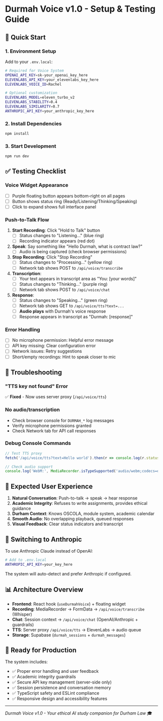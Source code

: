 # Durmah Voice v1.0 - Setup & Testing Guide

## 🚀 Quick Start

### 1. Environment Setup
Add to your `.env.local`:
```bash
# Required for Voice System
OPENAI_API_KEY=sk-your_openai_key_here
ELEVENLABS_API_KEY=your_elevenlabs_key_here
ELEVENLABS_VOICE_ID=Rachel

# Optional customization
ELEVENLABS_MODEL=eleven_turbo_v2
ELEVENLABS_STABILITY=0.4
ELEVENLABS_SIMILARITY=0.7
ANTHROPIC_API_KEY=your_anthropic_key_here
```

### 2. Install Dependencies
```bash
npm install
```

### 3. Start Development
```bash
npm run dev
```

## ✅ Testing Checklist

### Voice Widget Appearance
- [ ] Purple floating button appears bottom-right on all pages
- [ ] Button shows status ring (Ready/Listening/Thinking/Speaking)
- [ ] Click to expand shows full interface panel

### Push-to-Talk Flow
1. **Start Recording**: Click "Hold to Talk" button
   - [ ] Status changes to "Listening..." (blue ring)
   - [ ] Recording indicator appears (red dot)

2. **Speak**: Say something like "Hello Durmah, what is contract law?"
   - [ ] Audio is being captured (check browser permissions)

3. **Stop Recording**: Click "Stop Recording" 
   - [ ] Status changes to "Processing..." (yellow ring)
   - [ ] Network tab shows POST to `/api/voice/transcribe`

4. **Transcription**: 
   - [ ] Your text appears in transcript area as "You: [your words]"
   - [ ] Status changes to "Thinking..." (purple ring)
   - [ ] Network tab shows POST to `/api/voice/chat`

5. **Response**:
   - [ ] Status changes to "Speaking..." (green ring)
   - [ ] Network tab shows GET to `/api/voice/tts?text=...`
   - [ ] **Audio plays** with Durmah's voice response
   - [ ] Response appears in transcript as "Durmah: [response]"

### Error Handling
- [ ] No microphone permission: Helpful error message
- [ ] API key missing: Clear configuration error
- [ ] Network issues: Retry suggestions
- [ ] Short/empty recordings: Hint to speak closer to mic

## 🔧 Troubleshooting

### "TTS key not found" Error
✅ **Fixed** - Now uses server proxy (`/api/voice/tts`)

### No audio/transcription
- Check browser console for `DURMAH_*` log messages
- Verify microphone permissions granted
- Check Network tab for API call responses

### Debug Console Commands
```javascript
// Test TTS proxy
fetch('/api/voice/tts?text=Hello world').then(r => console.log(r.status))

// Check audio support
console.log('WebM:', MediaRecorder.isTypeSupported('audio/webm;codecs=opus'))
```

## 🎯 Expected User Experience

1. **Natural Conversation**: Push-to-talk → speak → hear response
2. **Academic Integrity**: Refuses to write assignments, provides ethical guidance
3. **Durham Context**: Knows OSCOLA, module system, academic calendar
4. **Smooth Audio**: No overlapping playback, queued responses
5. **Visual Feedback**: Clear status indicators and transcript

## 🔄 Switching to Anthropic

To use Anthropic Claude instead of OpenAI:
```bash
# Add to .env.local
ANTHROPIC_API_KEY=your_key_here
```

The system will auto-detect and prefer Anthropic if configured.

## 📊 Architecture Overview

- **Frontend**: React hook (`useDurmahVoice`) + floating widget
- **Recording**: MediaRecorder → FormData → `/api/voice/transcribe` (Whisper)
- **Chat**: Session context → `/api/voice/chat` (OpenAI/Anthropic + guardrails)
- **TTS**: Server proxy `/api/voice/tts` → ElevenLabs → audio queue
- **Storage**: Supabase (`durmah_sessions` + `durmah_messages`)

## 🚀 Ready for Production

The system includes:
- ✅ Proper error handling and user feedback
- ✅ Academic integrity guardrails
- ✅ Secure API key management (server-side only)
- ✅ Session persistence and conversation memory
- ✅ TypeScript safety and ESLint compliance
- ✅ Responsive design and accessibility features

---
*Durmah Voice v1.0 - Your ethical AI study companion for Durham Law* 🎓